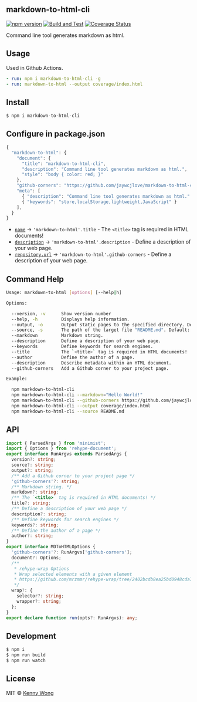markdown-to-html-cli
---

[![npm version](https://img.shields.io/npm/v/markdown-to-html-cli.svg)](https://www.npmjs.com/package/markdown-to-html-cli)
[![Build and Test](https://github.com/jaywcjlove/markdown-to-html-cli/actions/workflows/ci.yml/badge.svg)](https://github.com/jaywcjlove/markdown-to-html-cli/actions/workflows/ci.yml)
[![Coverage Status](https://jaywcjlove.github.io/markdown-to-html-cli/badges.svg)](https://jaywcjlove.github.io/markdown-to-html-cli/lcov-report/)

Command line tool generates markdown as html.

## Usage

Used in Github Actions.

```yml
- run: npm i markdown-to-html-cli -g
- run: markdown-to-html --output coverage/index.html
```

## Install

```shell
$ npm i markdown-to-html-cli
```

## Configure in package.json

```js
{
  "markdown-to-html": {
    "document": {
      "title": "markdown-to-html-cli",
      "description": "Command line tool generates markdown as html.",
      "style": "body { color: red; }"
    },
    "github-corners": "https://github.com/jaywcjlove/markdown-to-html-cli",
    "meta": [
      { "description": "Command line tool generates markdown as html." },
      { "keywords": "store,localStorage,lightweight,JavaScript" }
    ],
  }
}
```

- [`name`](https://github.com/jaywcjlove/markdown-to-html-cli/blob/308ca37aa5b9ae846a7835092a183d0ed73a8dc4/package.json#L2) -> `'markdown-to-html'.title` - The `<title>` tag is required in HTML documents!
- [`description`](https://github.com/jaywcjlove/markdown-to-html-cli/blob/308ca37aa5b9ae846a7835092a183d0ed73a8dc4/package.json#L4) -> `'markdown-to-html'.description` - Define a description of your web page.
- [`repository.url`](https://github.com/jaywcjlove/markdown-to-html-cli/blob/308ca37aa5b9ae846a7835092a183d0ed73a8dc4/package.json#L22) -> `'markdown-to-html'.github-corners` - Define a description of your web page.

## Command Help

```bash
Usage: markdown-to-html [options] [--help|h]

Options:

  --version, -v      Show version number
  --help, -h         Displays help information.
  --output, -o       Output static pages to the specified directory. Default: index.html
  --source, -s       The path of the target file "README.md". Default: README.md
  --markdown         Markdown string.
  --description      Define a description of your web page.
  --keywords         Define keywords for search engines.
  --title            The `<title>` tag is required in HTML documents!
  --author           Define the author of a page.
  --description      Describe metadata within an HTML document.
  --github-corners   Add a Github corner to your project page.

Example:

  npm markdown-to-html-cli
  npm markdown-to-html-cli --markdown="Hello World!"
  npm markdown-to-html-cli --github-corners https://github.com/jaywcjlove/markdown-to-html-cli
  npm markdown-to-html-cli --output coverage/index.html
  npm markdown-to-html-cli --source README.md
```

## API 

```ts
import { ParsedArgs } from 'minimist';
import { Options } from 'rehype-document';
export interface RunArgvs extends ParsedArgs {
  version?: string;
  source?: string;
  output?: string;
  /** Add a Github corner to your project page */
  'github-corners'?: string;
  /** Markdown string. */
  markdown?: string;
  /** The `<title>` tag is required in HTML documents! */
  title?: string;
  /** Define a description of your web page */
  description?: string;
  /** Define keywords for search engines */
  keywords?: string;
  /** Define the author of a page */
  author?: string;
}
export interface MDToHTMLOptions {
  'github-corners'?: RunArgvs['github-corners'];
  document?: Options;
  /**
   * rehype-wrap Options
   * Wrap selected elements with a given element
   * https://github.com/mrzmmr/rehype-wrap/tree/2402bcdb8ea25bd0948cda72e96d16e65a18c1e9#options
   */
  wrap?: {
    selector?: string;
    wrapper?: string;
  };
}
export declare function run(opts?: RunArgvs): any;
```

## Development

```bash
$ npm i
$ npm run build
$ npm run watch
```

## License

MIT © [Kenny Wong](https://wangchujiang.com/)

